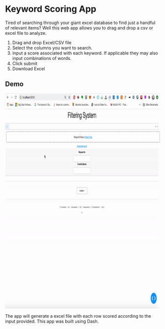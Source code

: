 # Keyword Scoring App
Tired of searching through your giant excel database to find just a handful of relevant items? Well this web app allows you to drag and drop a csv or excel file to analyze. 
1. Drag and drop Excel/CSV file 
2. Select the columns you want to search.
3. Input a score associated with each keyword. If applicable they may also input combinations of words.
4. Click submit 
5. Download Excel


## Demo
<img src="demo.gif" width="1000" height="700"/>

The app will generate a excel file with each row scored according to the input provided. This app was built using Dash.
